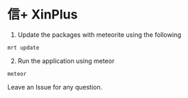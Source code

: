 信+ XinPlus
===========

1. Update the packages with meteorite using the following

```
mrt update
```

2. Run the application using meteor

```
meteor
```

Leave an Issue for any question.
